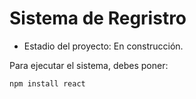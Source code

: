 <H1>Sistema de Regristro</H1>

- Estadio del proyecto: En construcción.

 Para ejecutar el sistema, debes poner:

 ```npm install react```

